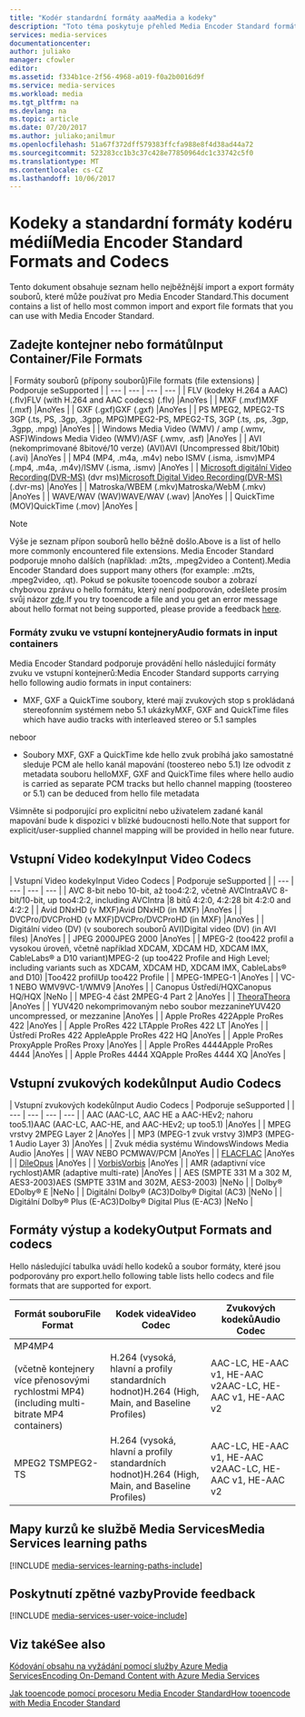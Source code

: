 ```yaml
---
title: "Kodér standardní formáty aaaMedia a kodeky"
description: "Toto téma poskytuje přehled Media Encoder Standard formáty a kodeky."
services: media-services
documentationcenter: 
author: juliako
manager: cfowler
editor: 
ms.assetid: f334b1ce-2f56-4968-a019-f0a2b0016d9f
ms.service: media-services
ms.workload: media
ms.tgt_pltfrm: na
ms.devlang: na
ms.topic: article
ms.date: 07/20/2017
ms.author: juliako;anilmur
ms.openlocfilehash: 51a67f372dff579383ffcfa988e8f4d38ad44a72
ms.sourcegitcommit: 523283cc1b3c37c428e77850964dc1c33742c5f0
ms.translationtype: MT
ms.contentlocale: cs-CZ
ms.lasthandoff: 10/06/2017
---
```

# <a name="media-encoder-standard-formats-and-codecs"></a><span data-ttu-id="80269-103">Kodeky a standardní formáty kodéru médií</span><span class="sxs-lookup"><span data-stu-id="80269-103">Media Encoder Standard Formats and Codecs</span></span>
<span data-ttu-id="80269-104">Tento dokument obsahuje seznam hello nejběžnější import a export formáty souborů, které může používat pro Media Encoder Standard.</span><span class="sxs-lookup"><span data-stu-id="80269-104">This document contains a list of hello most common import and export file formats that you can use with Media Encoder Standard.</span></span>

## <a name="input-containerfile-formats"></a><span data-ttu-id="80269-105">Zadejte kontejner nebo formátů</span><span class="sxs-lookup"><span data-stu-id="80269-105">Input Container/File Formats</span></span>
| <span data-ttu-id="80269-106">Formáty souborů (přípony souborů)</span><span class="sxs-lookup"><span data-stu-id="80269-106">File formats (file extensions)</span></span> | <span data-ttu-id="80269-107">Podporuje se</span><span class="sxs-lookup"><span data-stu-id="80269-107">Supported</span></span> |
| --- | --- | --- | --- |
| <span data-ttu-id="80269-108">FLV (kodeky H.264 a AAC) (.flv)</span><span class="sxs-lookup"><span data-stu-id="80269-108">FLV (with H.264 and AAC codecs) (.flv)</span></span> |<span data-ttu-id="80269-109">Ano</span><span class="sxs-lookup"><span data-stu-id="80269-109">Yes</span></span> |
| <span data-ttu-id="80269-110">MXF (.mxf)</span><span class="sxs-lookup"><span data-stu-id="80269-110">MXF    (.mxf)</span></span> |<span data-ttu-id="80269-111">Ano</span><span class="sxs-lookup"><span data-stu-id="80269-111">Yes</span></span> |
| <span data-ttu-id="80269-112">GXF (.gxf)</span><span class="sxs-lookup"><span data-stu-id="80269-112">GXF    (.gxf)</span></span> |<span data-ttu-id="80269-113">Ano</span><span class="sxs-lookup"><span data-stu-id="80269-113">Yes</span></span> |
| <span data-ttu-id="80269-114">PS MPEG2, MPEG2-TS 3GP (.ts, PS, .3gp, .3gpp, MPG)</span><span class="sxs-lookup"><span data-stu-id="80269-114">MPEG2-PS, MPEG2-TS, 3GP (.ts, .ps, .3gp, .3gpp, .mpg)</span></span> |<span data-ttu-id="80269-115">Ano</span><span class="sxs-lookup"><span data-stu-id="80269-115">Yes</span></span> |
| <span data-ttu-id="80269-116">Windows Media Video (WMV) / amp (.wmv, ASF)</span><span class="sxs-lookup"><span data-stu-id="80269-116">Windows Media Video (WMV)/ASF (.wmv, .asf)</span></span> |<span data-ttu-id="80269-117">Ano</span><span class="sxs-lookup"><span data-stu-id="80269-117">Yes</span></span> |
| <span data-ttu-id="80269-118">AVI (nekomprimované 8bitové/10 verze) (AVI)</span><span class="sxs-lookup"><span data-stu-id="80269-118">AVI (Uncompressed 8bit/10bit) (.avi)</span></span> |<span data-ttu-id="80269-119">Ano</span><span class="sxs-lookup"><span data-stu-id="80269-119">Yes</span></span> |
| <span data-ttu-id="80269-120">MP4 (MP4, .m4a, .m4v) nebo ISMV (.isma, .ismv)</span><span class="sxs-lookup"><span data-stu-id="80269-120">MP4 (.mp4, .m4a, .m4v)/ISMV (.isma, .ismv)</span></span> |<span data-ttu-id="80269-121">Ano</span><span class="sxs-lookup"><span data-stu-id="80269-121">Yes</span></span> |
| <span data-ttu-id="80269-122">[Microsoft digitální Video Recording(DVR-MS)](https://msdn.microsoft.com/library/windows/desktop/dd692984) (dvr ms)</span><span class="sxs-lookup"><span data-stu-id="80269-122">[Microsoft Digital Video Recording(DVR-MS)](https://msdn.microsoft.com/library/windows/desktop/dd692984) (.dvr-ms)</span></span> |<span data-ttu-id="80269-123">Ano</span><span class="sxs-lookup"><span data-stu-id="80269-123">Yes</span></span> |
| <span data-ttu-id="80269-124">Matroska/WBEM (.mkv)</span><span class="sxs-lookup"><span data-stu-id="80269-124">Matroska/WebM (.mkv)</span></span> |<span data-ttu-id="80269-125">Ano</span><span class="sxs-lookup"><span data-stu-id="80269-125">Yes</span></span> |
| <span data-ttu-id="80269-126">WAVE/WAV (WAV)</span><span class="sxs-lookup"><span data-stu-id="80269-126">WAVE/WAV (.wav)</span></span> |<span data-ttu-id="80269-127">Ano</span><span class="sxs-lookup"><span data-stu-id="80269-127">Yes</span></span> |
| <span data-ttu-id="80269-128">QuickTime (MOV)</span><span class="sxs-lookup"><span data-stu-id="80269-128">QuickTime (.mov)</span></span> |<span data-ttu-id="80269-129">Ano</span><span class="sxs-lookup"><span data-stu-id="80269-129">Yes</span></span> |

> [!NOTE]
> <span data-ttu-id="80269-130">Výše je seznam přípon souborů hello běžně došlo.</span><span class="sxs-lookup"><span data-stu-id="80269-130">Above is a list of hello more commonly encountered file extensions.</span></span> <span data-ttu-id="80269-131">Media Encoder Standard podporuje mnoho dalších (například: .m2ts, .mpeg2video a Content).</span><span class="sxs-lookup"><span data-stu-id="80269-131">Media Encoder Standard does support many others (for example: .m2ts, .mpeg2video, .qt).</span></span> <span data-ttu-id="80269-132">Pokud se pokusíte tooencode soubor a zobrazí chybovou zprávu o hello formátu, který není podporován, odešlete prosím svůj názor [zde](https://feedback.azure.com/forums/169396-media-services/category/144411-encoding-and-processing/).</span><span class="sxs-lookup"><span data-stu-id="80269-132">If you try tooencode a file and you get an error message about hello format not being supported, please provide a feedback [here](https://feedback.azure.com/forums/169396-media-services/category/144411-encoding-and-processing/).</span></span>
> 
> 

### <a name="audio-formats-in-input-containers"></a><span data-ttu-id="80269-133">Formáty zvuku ve vstupní kontejnery</span><span class="sxs-lookup"><span data-stu-id="80269-133">Audio formats in input containers</span></span>
<span data-ttu-id="80269-134">Media Encoder Standard podporuje provádění hello následující formáty zvuku ve vstupní kontejnerů:</span><span class="sxs-lookup"><span data-stu-id="80269-134">Media Encoder Standard supports carrying hello following audio formats in input containers:</span></span>

* <span data-ttu-id="80269-135">MXF, GXF a QuickTime soubory, které mají zvukových stop s prokládaná stereofonním systémem nebo 5.1 ukázky</span><span class="sxs-lookup"><span data-stu-id="80269-135">MXF, GXF and QuickTime files which have audio tracks with interleaved stereo or 5.1 samples</span></span>

<span data-ttu-id="80269-136">nebo</span><span class="sxs-lookup"><span data-stu-id="80269-136">or</span></span>

* <span data-ttu-id="80269-137">Soubory MXF, GXF a QuickTime kde hello zvuk probíhá jako samostatné sleduje PCM ale hello kanál mapování (toostereo nebo 5.1) lze odvodit z metadata souboru hello</span><span class="sxs-lookup"><span data-stu-id="80269-137">MXF, GXF and QuickTime files where hello audio is carried as separate PCM tracks but hello channel mapping (toostereo or 5.1) can be deduced from hello file metadata</span></span>

<span data-ttu-id="80269-138">Všimněte si podporující pro explicitní nebo uživatelem zadané kanál mapování bude k dispozici v blízké budoucnosti hello.</span><span class="sxs-lookup"><span data-stu-id="80269-138">Note that support for explicit/user-supplied channel mapping will be provided in hello near future.</span></span>

## <a name="input-video-codecs"></a><span data-ttu-id="80269-139">Vstupní Video kodeky</span><span class="sxs-lookup"><span data-stu-id="80269-139">Input Video Codecs</span></span>
| <span data-ttu-id="80269-140">Vstupní Video kodeky</span><span class="sxs-lookup"><span data-stu-id="80269-140">Input Video Codecs</span></span> | <span data-ttu-id="80269-141">Podporuje se</span><span class="sxs-lookup"><span data-stu-id="80269-141">Supported</span></span> |
| --- | --- | --- | --- |
| <span data-ttu-id="80269-142">AVC 8-bit nebo 10-bit, až too4:2:2, včetně AVCIntra</span><span class="sxs-lookup"><span data-stu-id="80269-142">AVC 8-bit/10-bit, up too4:2:2, including AVCIntra</span></span> |<span data-ttu-id="80269-143">8 bitů 4:2:0, 4:2:2</span><span class="sxs-lookup"><span data-stu-id="80269-143">8 bit 4:2:0 and 4:2:2</span></span> |
| <span data-ttu-id="80269-144">Avid DNxHD (v MXF)</span><span class="sxs-lookup"><span data-stu-id="80269-144">Avid DNxHD (in MXF)</span></span> |<span data-ttu-id="80269-145">Ano</span><span class="sxs-lookup"><span data-stu-id="80269-145">Yes</span></span> |
| <span data-ttu-id="80269-146">DVCPro/DVCProHD (v MXF)</span><span class="sxs-lookup"><span data-stu-id="80269-146">DVCPro/DVCProHD (in MXF)</span></span> |<span data-ttu-id="80269-147">Ano</span><span class="sxs-lookup"><span data-stu-id="80269-147">Yes</span></span> |
| <span data-ttu-id="80269-148">Digitální video (DV) (v souborech souborů AVI)</span><span class="sxs-lookup"><span data-stu-id="80269-148">Digital video (DV) (in AVI files)</span></span> |<span data-ttu-id="80269-149">Ano</span><span class="sxs-lookup"><span data-stu-id="80269-149">Yes</span></span> |
| <span data-ttu-id="80269-150">JPEG 2000</span><span class="sxs-lookup"><span data-stu-id="80269-150">JPEG 2000</span></span> |<span data-ttu-id="80269-151">Ano</span><span class="sxs-lookup"><span data-stu-id="80269-151">Yes</span></span> |
| <span data-ttu-id="80269-152">MPEG-2 (too422 profil a vysokou úroveň, včetně například XDCAM, XDCAM HD, XDCAM IMX, CableLabs® a D10 variant)</span><span class="sxs-lookup"><span data-stu-id="80269-152">MPEG-2 (up too422 Profile and High Level; including variants such as XDCAM, XDCAM HD, XDCAM IMX, CableLabs® and D10)</span></span> |<span data-ttu-id="80269-153">Too422 profil</span><span class="sxs-lookup"><span data-stu-id="80269-153">Up too422 Profile</span></span> |
| <span data-ttu-id="80269-154">MPEG-1</span><span class="sxs-lookup"><span data-stu-id="80269-154">MPEG-1</span></span> |<span data-ttu-id="80269-155">Ano</span><span class="sxs-lookup"><span data-stu-id="80269-155">Yes</span></span> |
| <span data-ttu-id="80269-156">VC-1 NEBO WMV9</span><span class="sxs-lookup"><span data-stu-id="80269-156">VC-1/WMV9</span></span> |<span data-ttu-id="80269-157">Ano</span><span class="sxs-lookup"><span data-stu-id="80269-157">Yes</span></span> |
| <span data-ttu-id="80269-158">Canopus Ústředí/HQX</span><span class="sxs-lookup"><span data-stu-id="80269-158">Canopus HQ/HQX</span></span> |<span data-ttu-id="80269-159">Ne</span><span class="sxs-lookup"><span data-stu-id="80269-159">No</span></span> |
| <span data-ttu-id="80269-160">MPEG-4 část 2</span><span class="sxs-lookup"><span data-stu-id="80269-160">MPEG-4 Part 2</span></span> |<span data-ttu-id="80269-161">Ano</span><span class="sxs-lookup"><span data-stu-id="80269-161">Yes</span></span> |
| [<span data-ttu-id="80269-162">Theora</span><span class="sxs-lookup"><span data-stu-id="80269-162">Theora</span></span>](https://en.wikipedia.org/wiki/Theora) |<span data-ttu-id="80269-163">Ano</span><span class="sxs-lookup"><span data-stu-id="80269-163">Yes</span></span> |
| <span data-ttu-id="80269-164">YUV420 nekomprimovaným nebo soubor mezzanine</span><span class="sxs-lookup"><span data-stu-id="80269-164">YUV420 uncompressed, or mezzanine</span></span> |<span data-ttu-id="80269-165">Ano</span><span class="sxs-lookup"><span data-stu-id="80269-165">Yes</span></span> |
| <span data-ttu-id="80269-166">Apple ProRes 422</span><span class="sxs-lookup"><span data-stu-id="80269-166">Apple ProRes 422</span></span> |<span data-ttu-id="80269-167">Ano</span><span class="sxs-lookup"><span data-stu-id="80269-167">Yes</span></span> |
| <span data-ttu-id="80269-168">Apple ProRes 422 LT</span><span class="sxs-lookup"><span data-stu-id="80269-168">Apple ProRes 422 LT</span></span> |<span data-ttu-id="80269-169">Ano</span><span class="sxs-lookup"><span data-stu-id="80269-169">Yes</span></span> |
| <span data-ttu-id="80269-170">Ústředí ProRes 422 Apple</span><span class="sxs-lookup"><span data-stu-id="80269-170">Apple ProRes 422 HQ</span></span> |<span data-ttu-id="80269-171">Ano</span><span class="sxs-lookup"><span data-stu-id="80269-171">Yes</span></span> |
| <span data-ttu-id="80269-172">Apple ProRes Proxy</span><span class="sxs-lookup"><span data-stu-id="80269-172">Apple ProRes Proxy</span></span> |<span data-ttu-id="80269-173">Ano</span><span class="sxs-lookup"><span data-stu-id="80269-173">Yes</span></span> |
| <span data-ttu-id="80269-174">Apple ProRes 4444</span><span class="sxs-lookup"><span data-stu-id="80269-174">Apple ProRes 4444</span></span> |<span data-ttu-id="80269-175">Ano</span><span class="sxs-lookup"><span data-stu-id="80269-175">Yes</span></span> |
| <span data-ttu-id="80269-176">Apple ProRes 4444 XQ</span><span class="sxs-lookup"><span data-stu-id="80269-176">Apple ProRes 4444 XQ</span></span> |<span data-ttu-id="80269-177">Ano</span><span class="sxs-lookup"><span data-stu-id="80269-177">Yes</span></span> |

## <a name="input-audio-codecs"></a><span data-ttu-id="80269-178">Vstupní zvukových kodeků</span><span class="sxs-lookup"><span data-stu-id="80269-178">Input Audio Codecs</span></span>
| <span data-ttu-id="80269-179">Vstupní zvukových kodeků</span><span class="sxs-lookup"><span data-stu-id="80269-179">Input Audio Codecs</span></span> | <span data-ttu-id="80269-180">Podporuje se</span><span class="sxs-lookup"><span data-stu-id="80269-180">Supported</span></span> |
| --- | --- | --- | --- |
| <span data-ttu-id="80269-181">AAC (AAC-LC, AAC HE a AAC-HEv2; nahoru too5.1)</span><span class="sxs-lookup"><span data-stu-id="80269-181">AAC (AAC-LC, AAC-HE, and AAC-HEv2; up too5.1)</span></span> |<span data-ttu-id="80269-182">Ano</span><span class="sxs-lookup"><span data-stu-id="80269-182">Yes</span></span> |
| <span data-ttu-id="80269-183">MPEG vrstvy 2</span><span class="sxs-lookup"><span data-stu-id="80269-183">MPEG Layer 2</span></span> |<span data-ttu-id="80269-184">Ano</span><span class="sxs-lookup"><span data-stu-id="80269-184">Yes</span></span> |
| <span data-ttu-id="80269-185">MP3 (MPEG-1 zvuk vrstvy 3)</span><span class="sxs-lookup"><span data-stu-id="80269-185">MP3 (MPEG-1 Audio Layer 3)</span></span> |<span data-ttu-id="80269-186">Ano</span><span class="sxs-lookup"><span data-stu-id="80269-186">Yes</span></span> |
| <span data-ttu-id="80269-187">Zvuk média systému Windows</span><span class="sxs-lookup"><span data-stu-id="80269-187">Windows Media Audio</span></span> |<span data-ttu-id="80269-188">Ano</span><span class="sxs-lookup"><span data-stu-id="80269-188">Yes</span></span> |
| <span data-ttu-id="80269-189">WAV NEBO PCM</span><span class="sxs-lookup"><span data-stu-id="80269-189">WAV/PCM</span></span> |<span data-ttu-id="80269-190">Ano</span><span class="sxs-lookup"><span data-stu-id="80269-190">Yes</span></span> |
| <span data-ttu-id="80269-191">[FLAC](https://en.wikipedia.org/wiki/FLAC)</a></span><span class="sxs-lookup"><span data-stu-id="80269-191">[FLAC](https://en.wikipedia.org/wiki/FLAC)</a></span></span> |<span data-ttu-id="80269-192">Ano</span><span class="sxs-lookup"><span data-stu-id="80269-192">Yes</span></span> |
| [<span data-ttu-id="80269-193">Díle</span><span class="sxs-lookup"><span data-stu-id="80269-193">Opus</span></span>](http://go.microsoft.com/fwlink/?LinkId=822667) |<span data-ttu-id="80269-194">Ano</span><span class="sxs-lookup"><span data-stu-id="80269-194">Yes</span></span> |
| <span data-ttu-id="80269-195">[Vorbis](https://en.wikipedia.org/wiki/Vorbis)</a></span><span class="sxs-lookup"><span data-stu-id="80269-195">[Vorbis](https://en.wikipedia.org/wiki/Vorbis)</a></span></span> |<span data-ttu-id="80269-196">Ano</span><span class="sxs-lookup"><span data-stu-id="80269-196">Yes</span></span> |
| <span data-ttu-id="80269-197">AMR (adaptivní více rychlost)</span><span class="sxs-lookup"><span data-stu-id="80269-197">AMR (adaptive multi-rate)</span></span> |<span data-ttu-id="80269-198">Ano</span><span class="sxs-lookup"><span data-stu-id="80269-198">Yes</span></span> |
| <span data-ttu-id="80269-199">AES (SMPTE 331 M a 302 M, AES3-2003)</span><span class="sxs-lookup"><span data-stu-id="80269-199">AES (SMPTE 331M and 302M, AES3-2003)</span></span> |<span data-ttu-id="80269-200">Ne</span><span class="sxs-lookup"><span data-stu-id="80269-200">No</span></span> |
| <span data-ttu-id="80269-201">Dolby® E</span><span class="sxs-lookup"><span data-stu-id="80269-201">Dolby® E</span></span> |<span data-ttu-id="80269-202">Ne</span><span class="sxs-lookup"><span data-stu-id="80269-202">No</span></span> |
| <span data-ttu-id="80269-203">Digitální Dolby® (AC3)</span><span class="sxs-lookup"><span data-stu-id="80269-203">Dolby® Digital (AC3)</span></span> |<span data-ttu-id="80269-204">Ne</span><span class="sxs-lookup"><span data-stu-id="80269-204">No</span></span> |
| <span data-ttu-id="80269-205">Digitální Dolby® Plus (E-AC3)</span><span class="sxs-lookup"><span data-stu-id="80269-205">Dolby® Digital Plus (E-AC3)</span></span> |<span data-ttu-id="80269-206">Ne</span><span class="sxs-lookup"><span data-stu-id="80269-206">No</span></span> |

## <a name="output-formats-and-codecs"></a><span data-ttu-id="80269-207">Formáty výstup a kodeky</span><span class="sxs-lookup"><span data-stu-id="80269-207">Output Formats and codecs</span></span>
<span data-ttu-id="80269-208">Hello následující tabulka uvádí hello kodeků a soubor formáty, které jsou podporovány pro export.</span><span class="sxs-lookup"><span data-stu-id="80269-208">hello following table lists hello codecs and file formats that are supported for export.</span></span>

| <span data-ttu-id="80269-209">Formát souboru</span><span class="sxs-lookup"><span data-stu-id="80269-209">File Format</span></span> | <span data-ttu-id="80269-210">Kodek videa</span><span class="sxs-lookup"><span data-stu-id="80269-210">Video Codec</span></span> | <span data-ttu-id="80269-211">Zvukových kodeků</span><span class="sxs-lookup"><span data-stu-id="80269-211">Audio Codec</span></span> |
| --- | --- | --- |
| <span data-ttu-id="80269-212">MP4</span><span class="sxs-lookup"><span data-stu-id="80269-212">MP4</span></span> <br/><br/><span data-ttu-id="80269-213">(včetně kontejnery více přenosovými rychlostmi MP4)</span><span class="sxs-lookup"><span data-stu-id="80269-213">(including multi-bitrate MP4 containers)</span></span> |<span data-ttu-id="80269-214">H.264 (vysoká, hlavní a profily standardních hodnot)</span><span class="sxs-lookup"><span data-stu-id="80269-214">H.264 (High, Main, and Baseline Profiles)</span></span> |<span data-ttu-id="80269-215">AAC-LC, HE-AAC v1, HE-AAC v2</span><span class="sxs-lookup"><span data-stu-id="80269-215">AAC-LC, HE-AAC v1, HE-AAC v2</span></span> |
| <span data-ttu-id="80269-216">MPEG2 TS</span><span class="sxs-lookup"><span data-stu-id="80269-216">MPEG2-TS</span></span> |<span data-ttu-id="80269-217">H.264 (vysoká, hlavní a profily standardních hodnot)</span><span class="sxs-lookup"><span data-stu-id="80269-217">H.264 (High, Main, and Baseline Profiles)</span></span> |<span data-ttu-id="80269-218">AAC-LC, HE-AAC v1, HE-AAC v2</span><span class="sxs-lookup"><span data-stu-id="80269-218">AAC-LC, HE-AAC v1, HE-AAC v2</span></span> |

## <a name="media-services-learning-paths"></a><span data-ttu-id="80269-219">Mapy kurzů ke službě Media Services</span><span class="sxs-lookup"><span data-stu-id="80269-219">Media Services learning paths</span></span>
[!INCLUDE [media-services-learning-paths-include](../../includes/media-services-learning-paths-include.md)]

## <a name="provide-feedback"></a><span data-ttu-id="80269-220">Poskytnutí zpětné vazby</span><span class="sxs-lookup"><span data-stu-id="80269-220">Provide feedback</span></span>
[!INCLUDE [media-services-user-voice-include](../../includes/media-services-user-voice-include.md)]

## <a name="see-also"></a><span data-ttu-id="80269-221">Viz také</span><span class="sxs-lookup"><span data-stu-id="80269-221">See also</span></span>
[<span data-ttu-id="80269-222">Kódování obsahu na vyžádání pomocí služby Azure Media Services</span><span class="sxs-lookup"><span data-stu-id="80269-222">Encoding On-Demand Content with Azure Media Services</span></span>](media-services-encode-asset.md)

[<span data-ttu-id="80269-223">Jak tooencode pomocí procesoru Media Encoder Standard</span><span class="sxs-lookup"><span data-stu-id="80269-223">How tooencode with Media Encoder Standard</span></span>](media-services-dotnet-encode-with-media-encoder-standard.md)

